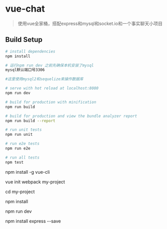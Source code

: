# vue-chat

> 使用vue全家桶，搭配express和mysql和socket.io和一个事实聊天小项目

## Build Setup

``` bash
# install dependencies
npm install

# 运行npm run dev 之前先确保本机安装了mysql
mysql默认端口号3306

#这里使用mysql2和sequelize来操作数据库

# serve with hot reload at localhost:8080
npm run dev

# build for production with minification
npm run build

# build for production and view the bundle analyzer report
npm run build --report

# run unit tests
npm run unit

# run e2e tests
npm run e2e

# run all tests
npm test
```


<!-- 全局安装vue-cli -->
npm install -g vue-cli
<!-- 设置vue的webpack模板 -->
vue init webpack my-project
<!-- 进入项目 -->
cd my-project
<!-- 安装依赖 -->
npm install
<!-- 运行项目 -->
npm run dev

npm install express --save
